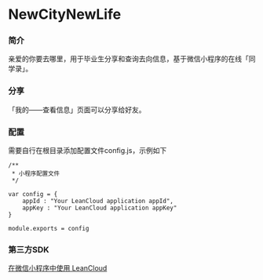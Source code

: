 # NewCityNewLife

### 简介

亲爱的你要去哪里，用于毕业生分享和查询去向信息，基于微信小程序的在线「同学录」。

### 分享

「我的——查看信息」页面可以分享给好友。

### 配置

需要自行在根目录添加配置文件config.js，示例如下
	
	/**
	 * 小程序配置文件
	 */
	
	var config = {
	    appId : "Your LeanCloud application appId",
	    appKey : "Your LeanCloud application appKey"
	}
	
	module.exports = config

### 第三方SDK

[在微信小程序中使用 LeanCloud](https://leancloud.cn/docs/weapp.html)

